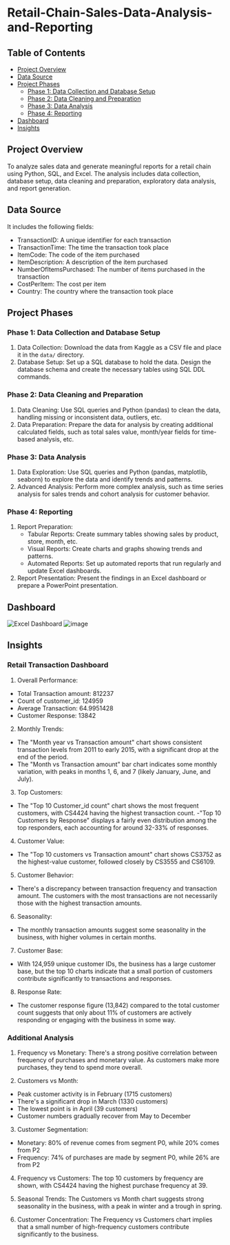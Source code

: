 # Retail-Chain-Sales-Data-Analysis-and-Reporting

## Table of Contents
- [Project Overview](#project-overview)
- [Data Source](#data-source)
- [Project Phases](#project-phases)
  - [Phase 1: Data Collection and Database Setup](#phase-1-data-collection-and-database-setup)
  - [Phase 2: Data Cleaning and Preparation](#phase-2-data-cleaning-and-preparation)
  - [Phase 3: Data Analysis](#phase-3-data-analysis)
  - [Phase 4: Reporting](#phase-4-reporting)
- [Dashboard](#dashboard)
- [Insights](#insights)


## Project Overview
To analyze sales data and generate meaningful reports for a retail chain using Python, SQL, and Excel. The analysis includes data collection, database setup, data cleaning and preparation, exploratory data analysis, and report generation.

## Data Source

It includes the following fields:

- TransactionID: A unique identifier for each transaction
- TransactionTime: The time the transaction took place
- ItemCode: The code of the item purchased
- ItemDescription: A description of the item purchased
- NumberOfItemsPurchased: The number of items purchased in the transaction
- CostPerItem: The cost per item
- Country: The country where the transaction took place

## Project Phases

### Phase 1: Data Collection and Database Setup

1. Data Collection: Download the data from Kaggle as a CSV file and place it in the `data/` directory.
2. Database Setup: Set up a SQL database to hold the data. Design the database schema and create the necessary tables using SQL DDL commands.

### Phase 2: Data Cleaning and Preparation

1. Data Cleaning: Use SQL queries and Python (pandas) to clean the data, handling missing or inconsistent data, outliers, etc.
2. Data Preparation: Prepare the data for analysis by creating additional calculated fields, such as total sales value, month/year fields for time-based analysis, etc.

### Phase 3: Data Analysis

1. Data Exploration: Use SQL queries and Python (pandas, matplotlib, seaborn) to explore the data and identify trends and patterns.
2. Advanced Analysis: Perform more complex analysis, such as time series analysis for sales trends and cohort analysis for customer behavior.

### Phase 4: Reporting

1. Report Preparation:
   - Tabular Reports: Create summary tables showing sales by product, store, month, etc.
   - Visual Reports: Create charts and graphs showing trends and patterns.
   - Automated Reports: Set up automated reports that run regularly and update Excel dashboards.
2. Report Presentation: Present the findings in an Excel dashboard or prepare a PowerPoint presentation.


## Dashboard

![Excel Dashboard](https://github.com/user-attachments/assets/b0032b40-85af-4fe5-8399-7dfbf5ad8819)
![image](https://github.com/user-attachments/assets/48cdffef-96c4-4781-8624-0248016ace31)


## Insights

### Retail Transaction Dashboard 

1. Overall Performance:

- Total Transaction amount: 812237
- Count of customer_id: 124959
- Average Transaction: 64.9951428
- Customer Response: 13842


2. Monthly Trends:

- The "Month year vs Transaction amount" chart shows consistent transaction levels from 2011 to early 2015, with a significant drop at the end of the period.
- The "Month vs Transaction amount" bar chart indicates some monthly variation, with peaks in months 1, 6, and 7 (likely January, June, and July).


3. Top Customers:

- The "Top 10 Customer_id count" chart shows the most frequent customers, with CS4424 having the highest transaction count.
-"Top 10 Customers by Response" displays a fairly even distribution among the top responders, each accounting for around 32-33% of responses.


4. Customer Value:

- The "Top 10 customers vs Transaction amount" chart shows CS3752 as the highest-value customer, followed closely by CS3555 and CS6109.


5. Customer Behavior:

- There's a discrepancy between transaction frequency and transaction amount. The customers with the most transactions are not necessarily those with the highest transaction amounts.


6. Seasonality:

- The monthly transaction amounts suggest some seasonality in the business, with higher volumes in certain months.


7. Customer Base:

- With 124,959 unique customer IDs, the business has a large customer base, but the top 10 charts indicate that a small portion of customers contribute significantly to transactions and responses.


8. Response Rate:

- The customer response figure (13,842) compared to the total customer count suggests that only about 11% of customers are actively responding or engaging with the business in some way.

### Additional Analysis 

1. Frequency vs Monetary: There's a strong positive correlation between frequency of purchases and monetary value. As customers make more purchases, they tend to spend more overall.

2. Customers vs Month:

- Peak customer activity is in February (1715 customers)
- There's a significant drop in March (1330 customers)
- The lowest point is in April (39 customers)
- Customer numbers gradually recover from May to December


3. Customer Segmentation:

- Monetary: 80% of revenue comes from segment P0, while 20% comes from P2
- Frequency: 74% of purchases are made by segment P0, while 26% are from P2


4. Frequency vs Customers: The top 10 customers by frequency are shown, with CS4424 having the highest purchase frequency at 39.

5. Seasonal Trends: The Customers vs Month chart suggests strong seasonality in the business, with a peak in winter and a trough in spring.

6. Customer Concentration: The Frequency vs Customers chart implies that a small number of high-frequency customers contribute significantly to the business.


